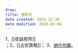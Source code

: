 ```yaml
---
draw:
title: 博弈论
date created: 2024-12-30
date modified: 2025-02-06
---
```


1、[[收益矩阵]]  
；2、[[占优策略]]；
3、[纳什均衡](纳什均衡.md)。
